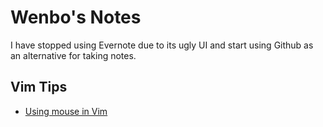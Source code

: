 # Wenbo's Notes

I have stopped using Evernote due to its ugly UI and start using Github as an alternative for taking notes.

## Vim Tips

* [Using mouse in Vim](blob/master/vimtips/using-mouse.md)
